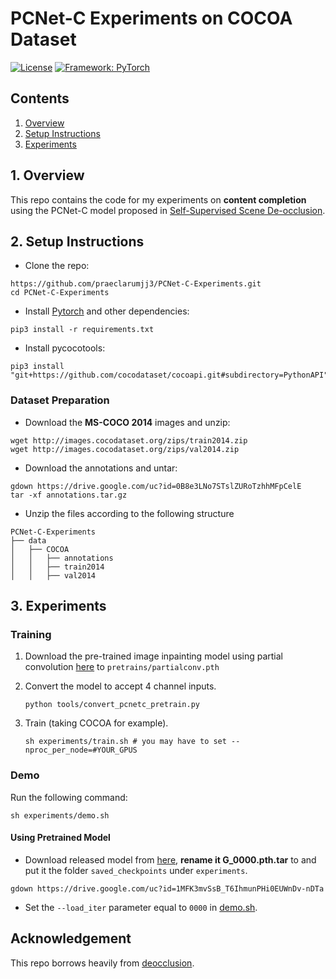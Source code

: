 # PCNet-C Experiments on COCOA Dataset

[![License](https://img.shields.io/badge/License-Apache%202.0-blue.svg)](https://opensource.org/licenses/Apache-2.0)
[![Framework: PyTorch](https://img.shields.io/badge/Framework-PyTorch-orange.svg)](https://pytorch.org/)

## Contents
1. [Overview](#1-overview)
2. [Setup Instructions](#2-setup-instructions)
3. [Experiments](#3-experiments)

## 1. Overview

This repo contains the code for my experiments on **content completion** using the PCNet-C model proposed in [Self-Supervised Scene De-occlusion](https://xiaohangzhan.github.io/projects/deocclusion/).

## 2. Setup Instructions

- Clone the repo:

```shell
https://github.com/praeclarumjj3/PCNet-C-Experiments.git
cd PCNet-C-Experiments
```
- Install [Pytorch](https://pytorch.org/get-started/locally/) and other dependencies:

```shell
pip3 install -r requirements.txt
```

- Install pycocotools:
   
```shell
pip3 install "git+https://github.com/cocodataset/cocoapi.git#subdirectory=PythonAPI"
```

### Dataset Preparation

- Download the **MS-COCO 2014** images and unzip:
```
wget http://images.cocodataset.org/zips/train2014.zip
wget http://images.cocodataset.org/zips/val2014.zip
```

- Download the annotations and untar:
``` 
gdown https://drive.google.com/uc?id=0B8e3LNo7STslZURoTzhhMFpCelE
tar -xf annotations.tar.gz
```

- Unzip the files according to the following structure

```
PCNet-C-Experiments
├── data
│   ├── COCOA
│   │   ├── annotations
│   │   ├── train2014
│   │   ├── val2014
```

## 3. Experiments

### Training

1. Download the pre-trained image inpainting model using partial convolution [here](https://github.com/naoto0804/pytorch-inpainting-with-partial-conv/blob/master/README.md) to `pretrains/partialconv.pth`

2. Convert the model to accept 4 channel inputs.

    ```shell
    python tools/convert_pcnetc_pretrain.py
    ```

3. Train (taking COCOA for example).

    ```
    sh experiments/train.sh # you may have to set --nproc_per_node=#YOUR_GPUS
    ```

### Demo

Run the following command:
```shell
sh experiments/demo.sh
```

#### Using Pretrained Model
- Download released model from [here](https://drive.google.com/drive/folders/1O89ItVWucCoL_VxIbLM1XLxr9JFfyj_Y?usp=sharing), **rename it G_0000.pth.tar** to and put it the folder `saved_checkpoints` under `experiments`.

```shell
gdown https://drive.google.com/uc?id=1MFK3mvSsB_T6IhmunPHi0EUWnDv-nDTa
```

- Set the `--load_iter` parameter equal to `0000` in [demo.sh](experiments/demo.sh).


## Acknowledgement

This repo borrows heavily from [deocclusion](https://github.com/XiaohangZhan/deocclusion).
